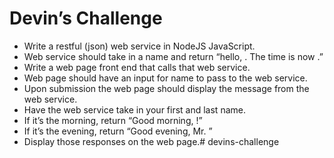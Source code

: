 # Devin’s Challenge
- Write a restful (json) web service in NodeJS JavaScript.
- Web service should take in a name and return “hello, <name>. The time is now <time>.”
- Write a web page front end that calls that web service.
- Web page should have an input for name to pass to the web service.
- Upon submission the web page should display the message from the web service.
- Have the web service take in your first and last name.
- If it’s the morning, return “Good morning, <firstName>!”
- If it’s the evening, return “Good evening, Mr. <lastName>”
- Display those responses on the web page.# devins-challenge
